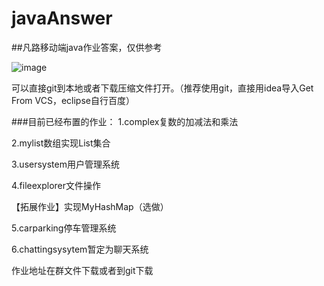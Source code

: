 # javaAnswer
##凡路移动端java作业答案，仅供参考

![image](https://user-images.githubusercontent.com/78654044/151491265-c24bb812-6bb6-444b-8896-f28f0e7e115f.png)

可以直接git到本地或者下载压缩文件打开。（推荐使用git，直接用idea导入Get From VCS，eclipse自行百度）

###目前已经布置的作业：
1.complex复数的加减法和乘法

2.mylist数组实现List集合

3.usersystem用户管理系统

4.fileexplorer文件操作

【拓展作业】实现MyHashMap（选做）

5.carparking停车管理系统

6.chattingsysytem暂定为聊天系统

作业地址在群文件下载或者到git下载

